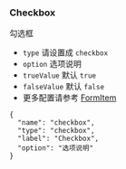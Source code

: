 ### Checkbox

勾选框

-   `type` 请设置成 `checkbox`
-   `option` 选项说明
-   `trueValue` 默认 `true`
-   `falseValue` 默认 `false`
-   更多配置请参考 [FormItem](./FormItem.md)

```schema:height="200" scope="form-item"
{
  "name": "checkbox",
  "type": "checkbox",
  "label": "Checkbox",
  "option": "选项说明"
}
```
